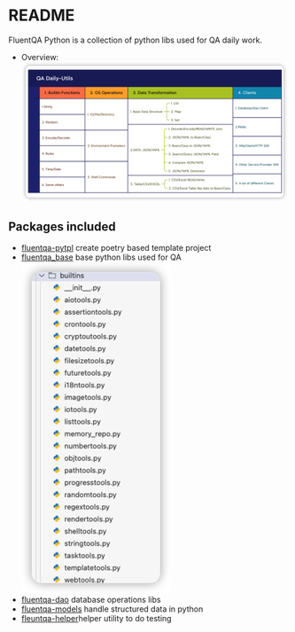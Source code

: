 # README

FluentQA Python is a collection of python libs used for QA daily work. 

- Overview:
![img](./qa-daily-utils.png)

## Packages included

- [fluentqa-pytpl](https://github.com/fluent-qa/fluentqa-pytpl.git) create poetry based template project
- [fluentqa_base](https://github.com/fluent-qa/fluentqa-pybase.git) base python libs used for QA
  ![](2023-07-08-21-53-43.png)
- [fluentqa-dao](https://github.com/fluent-qa/fluentqa-dao.git) database operations libs
- [fluentqa-models](https://github.com/fluent-qa/fluentqa-models.git) handle structured data in python
- [fleuntqa-helper](https://github.com/fluent-qa/fluentqa-helper.git)helper utility to do testing
